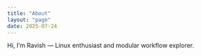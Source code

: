```yaml
---
title: "About"
layout: "page"
date: 2025-07-24
---
```

Hi, I’m Ravish — Linux enthusiast and modular workflow explorer.
